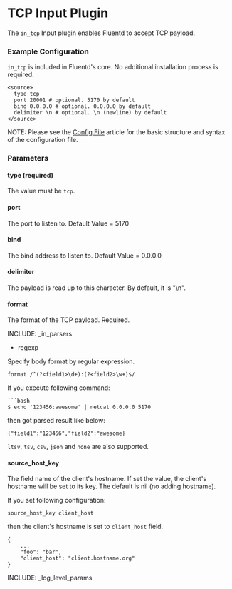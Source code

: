 # TCP Input Plugin

The `in_tcp` Input plugin enables Fluentd to accept TCP payload.

### Example Configuration

`in_tcp` is included in Fluentd's core. No additional installation process is required.

    
    <source>
      type tcp
      port 20001 # optional. 5170 by default
      bind 0.0.0.0 # optional. 0.0.0.0 by default
      delimiter \n # optional. \n (newline) by default
    </source>

NOTE: Please see the <a href="config-file">Config File</a> article for the basic structure and syntax of the configuration file.

### Parameters

#### type (required)
The value must be `tcp`.

#### port
The port to listen to. Default Value = 5170

#### bind
The bind address to listen to. Default Value = 0.0.0.0

#### delimiter
The payload is read up to this character. By default, it is "\n".

#### format
The format of the TCP payload. Required.

INCLUDE: _in_parsers


* regexp

Specify body format by regular expression.

    
    format /^(?<field1>\d+):(?<field2>\w+)$/

If you execute following command:

    ```bash
    $ echo '123456:awesome' | netcat 0.0.0.0 5170

then got parsed result like below:

    
    {"field1":"123456","field2":"awesome}

`ltsv`, `tsv`, `csv`, `json` and `none` are also supported.

#### source_host_key

The field name of the client's hostname. If set the value, the client's hostname will be set to its key. The default is nil (no adding hostname).

If you set following configuration:

    
    source_host_key client_host

then the client's hostname is set to `client_host` field.

    
    {
        ...
        "foo": "bar",
        "client_host": "client.hostname.org"
    }


INCLUDE: _log_level_params

